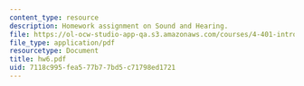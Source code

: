 ```yaml
---
content_type: resource
description: Homework assignment on Sound and Hearing.
file: https://ol-ocw-studio-app-qa.s3.amazonaws.com/courses/4-401-introduction-to-building-technology-spring-2006/7118c995fea577b77bd5c71798ed1721_hw6.pdf
file_type: application/pdf
resourcetype: Document
title: hw6.pdf
uid: 7118c995-fea5-77b7-7bd5-c71798ed1721
---
```

